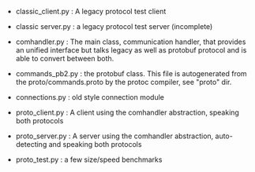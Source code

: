 


- classic_client.py : A legacy protocol test client
- classic server.py : a legacy protocol test server (incomplete)


- comhandler.py : The main class, communication handler, that provides an unified interface but talks legacy as well as protobuf protocol and is able to convert between both.
- commands_pb2.py : the protobuf class. This file is autogenerated from the proto/commands.proto by the protoc compiler, see "proto" dir.

- connections.py : old style connection module

- proto_client.py : A client using the comhandler abstraction, speaking both protocols
- proto_server.py : A server using the comhandler abstraction, auto-detecting and speaking both protocols

- proto_test.py : a few size/speed benchmarks
